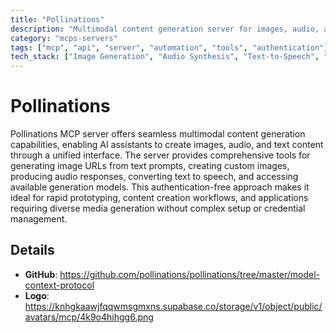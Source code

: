 ```yaml
---
title: "Pollinations"
description: "Multimodal content generation server for images, audio, and text without authentication requirements."
category: "mcps-servers"
tags: ["mcp", "api", "server", "automation", "tools", "authentication"]
tech_stack: ["Image Generation", "Audio Synthesis", "Text-to-Speech", "Multimodal AI", "Content Creation"]
---
```


# Pollinations

Pollinations MCP server offers seamless multimodal content generation capabilities, enabling AI assistants to create images, audio, and text content through a unified interface. The server provides comprehensive tools for generating image URLs from text prompts, creating custom images, producing audio responses, converting text to speech, and accessing available generation models. This authentication-free approach makes it ideal for rapid prototyping, content creation workflows, and applications requiring diverse media generation without complex setup or credential management.

## Details

- **GitHub**: https://github.com/pollinations/pollinations/tree/master/model-context-protocol
- **Logo**: https://knhgkaawjfqqwmsgmxns.supabase.co/storage/v1/object/public/avatars/mcp/4k9o4hihgg6.png
